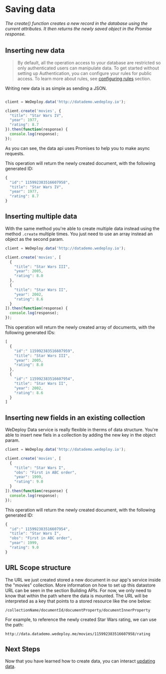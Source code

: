 # Saving data

###### The create() function creates a new record in the database using the current attributes. It then returns the newly saved object in the Promise response.

<!-- <article id="inserting-new-data"> -->

## Inserting new data

> By default, all the operation access to your database are restricted so only authenticated users can manipulate data. To get started without setting up Authentication, you can configure your rules for public access. To learn more about rules, see [configuring rules](/docs/data/configuring-rules.html) section.

Writing new data is as simple as sending a JSON.

```js

client = WeDeploy.data('http://datademo.wedeploy.io');

client.create('movies', {
  "title": "Star Wars IV",
  "year": 1977,
  "rating": 8.7
}).then(function(response) {
  console.log(response);
});

```
As you can see, the data api uses Promises to help you to make async requests.

This operation will return the newly created document, with the following generated ID:

```js
{
  "id":" 115992383516607958",
  "title": "Star Wars IV",
  "year": 1977,
  "rating": 8.7
}
```
<!-- </article> -->

<!-- <article id="inserting-multiple-data"> -->

## Inserting multiple data

With the same method you're able to create multiple data instead using the method `.create` multiple times.
You just need to use an array instead an object as the second param.

```js
client = WeDeploy.data('http://datademo.wedeploy.io');

client.create('movies', [
  {
    "title": "Star Wars III",
    "year": 2005,
    "rating": 8.0
  },
  {
    "title": "Star Wars II",
    "year": 2002,
    "rating": 8.6
  }
]).then(function(response) {
  console.log(response);
});

```

This operation will return the newly created array of documents, with the following generated IDs:

```js
[
  {
    "id":" 115992383516607959",
    "title": "Star Wars III",
    "year": 2005,
    "rating": 8.0
  },
  {
    "id":" 115992383516607954",
    "title": "Star Wars II",
    "year": 2002,
    "rating": 8.6
  }
]
```
<!-- </article> -->

<!-- <article id="inserting-new-fields-in-an-existing-collection"> -->

## Inserting new fields in an existing collection

WeDeploy Data service is really flexible in therms of data structure. You're able to insert new fiels in a collection by adding the new key in the object param.

```js
client = WeDeploy.data('http://datademo.wedeploy.io');

client.create('movies', [
  {
    "title": "Star Wars I",
    "obs": "First in ABC order",
    "year": 1999,
    "rating": 9.0
  }
]).then(function(response) {
  console.log(response);
});

```

This operation will return the newly created document, with the following generated ID:

```js
{
  "id":" 115992383516607954",
  "title": "Star Wars I",
  "obs": "First in ABC order",
  "year": 1999,
  "rating": 9.0
}
```

<!-- </article> -->

<!-- <article id="url-scope-structure"> -->

## URL Scope structure

The URL we just created stored a new document in our app's service inside the "movies" collection. More information on how to set up this datastore URL can be seen in the section Building APIs. For now, we only need to know that within the path where the data is mounted. The URL will be interpreted as a key that points to a stored resource like the one below:

```text
/collectionName/documentId/documentProperty/documentInnerProperty
```

For example, to reference the newly created Star Wars rating, we can use the path:

```text
http://data.datademo.wedeploy.me/movies/115992383516607958/rating
```
<!-- </article> -->

## Next Steps

Now that you have learned how to create data, you can interact [updating data](/docs/data/updating-data.html).
